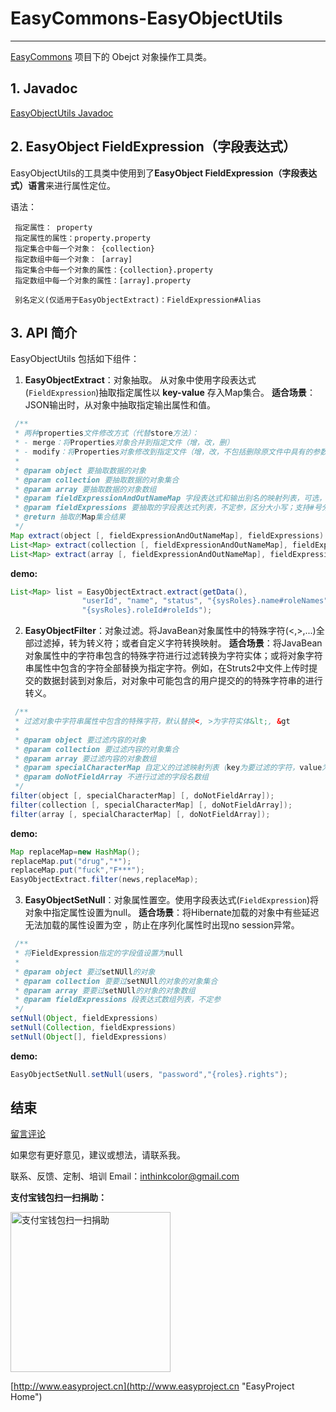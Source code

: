 # EasyCommons-EasyObjectUtils

---------------
[EasyCommons](readme-zh.md "EasyCommons")  项目下的 Obejct 对象操作工具类。

## 1. Javadoc
[EasyObjectUtils Javadoc](../javadoc/easycommons-objectutils/index.html "EasyObjectUtils Javadoc")

## 2. EasyObject FieldExpression（字段表达式）

EasyObjectUtils的工具类中使用到了**EasyObject FieldExpression（字段表达式）语言**来进行属性定位。

语法：
```
 指定属性： property 
 指定属性的属性：property.property
 指定集合中每一个对象： {collection}
 指定数组中每一个对象： [array] 
 指定集合中每一个对象的属性：{collection}.property 
 指定数组中每一个对象的属性：[array].property 

 别名定义(仅适用于EasyObjectExtract)：FieldExpression#Alias
```

## 3. API 简介
EasyObjectUtils 包括如下组件：
 
1. **EasyObjectExtract**：对象抽取。 从对象中使用字段表达式(`FieldExpression`)抽取指定属性以 **key-value** 存入Map集合。 
**适合场景**：JSON输出时，从对象中抽取指定输出属性和值。 
```JAVA
 /**
 * 两种properties文件修改方式（代替store方法）：
 * - merge：将Properties对象合并到指定文件（增，改，删）
 * - modify：将Properties对象修改到指定文件（增，改，不包括删除原文件中具有的参数）
 * 
 * @param object 要抽取数据的对象
 * @param collection 要抽取数据的对象集合
 * @param array 要抽取数据的对象数组
 * @param fieldExpressionAndOutNameMap 字段表达式和输出别名的映射列表，可选，默认字段表达式名作为输出名
 * @param fieldExpressions 要抽取的字段表达式列表，不定参，区分大小写；支持#号分隔的别名定义
 * @return 抽取的Map集合结果
 */
Map extract(object [, fieldExpressionAndOutNameMap], fieldExpressions)
List<Map> extract(collection [, fieldExpressionAndOutNameMap], fieldExpressions)
List<Map> extract(array [, fieldExpressionAndOutNameMap], fieldExpressions)
```

 **demo:**
```JAVA
List<Map> list = EasyObjectExtract.extract(getData(), 
				"userId", "name", "status", "{sysRoles}.name#roleNames",
				"{sysRoles}.roleId#roleIds");
```

2. **EasyObjectFilter**：对象过滤。将JavaBean对象属性中的特殊字符(<,>,...)全部过滤掉，转为转义符；或者自定义字符转换映射。 
**适合场景**：将JavaBean对象属性中的字符串包含的特殊字符进行过滤转换为字符实体；或将对象字符串属性中包含的字符全部替换为指定字符。例如，在Struts2中文件上传时提交的数据封装到对象后，对对象中可能包含的用户提交的的特殊字符串的进行转义。
```JAVA
 /**
 * 过滤对象中字符串属性中包含的特殊字符，默认替换<, >为字符实体&lt;, &gt
 * 
 * @param object 要过滤内容的对象
 * @param collection 要过滤内容的对象集合
 * @param array 要过滤内容的对象数组
 * @param specialCharacterMap 自定义的过滤映射列表（key为要过滤的字符，value为过滤后的字符）
 * @param doNotFieldArray 不进行过滤的字段名数组
 */
filter(object [, specialCharacterMap] [, doNotFieldArray]);
filter(collection [, specialCharacterMap] [, doNotFieldArray]);
filter(array [, specialCharacterMap] [, doNotFieldArray]);
```
 **demo:**
```JAVA
Map replaceMap=new HashMap();
replaceMap.put("drug","*");
replaceMap.put("fuck","F***");
EasyObjectExtract.filter(news,replaceMap);
```

3. **EasyObjectSetNull**：对象属性置空。使用字段表达式(`FieldExpression`)将对象中指定属性设置为null。 
 **适合场景**：将Hibernate加载的对象中有些延迟无法加载的属性设置为空 ，防止在序列化属性时出现no session异常。
```JAVA
 /**
 * 将FieldExpression指定的字段值设置为null
 * 
 * @param object 要过setNUll的对象
 * @param collection 要要过setNUll的对象的对象集合
 * @param array 要要过setNUll的对象的对象数组
 * @param fieldExpressions 段表达式数组列表，不定参
 */
setNull(Object, fieldExpressions)
setNull(Collection, fieldExpressions)
setNull(Object[], fieldExpressions)
```
 **demo:**
```JAVA
EasyObjectSetNull.setNull(users, "password","{roles}.rights");
```

## 结束

[留言评论](http://www.easyproject.cn/easycommons/zh-cn/index.jsp#about '留言评论')

如果您有更好意见，建议或想法，请联系我。


联系、反馈、定制、培训 Email：<inthinkcolor@gmail.com>

<p>
<strong>支付宝钱包扫一扫捐助：</strong>
</p>
<p>

<img alt="支付宝钱包扫一扫捐助" src="http://www.easyproject.cn/images/s.png"  title="支付宝钱包扫一扫捐助"  height="256" width="256"></img>


[http://www.easyproject.cn](http://www.easyproject.cn "EasyProject Home")